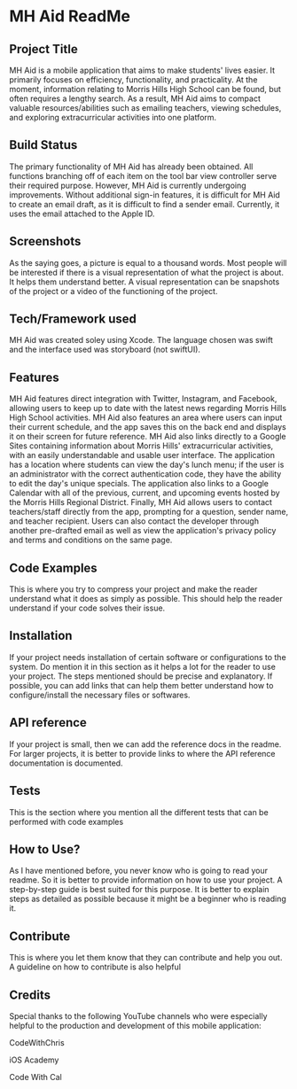 # MH Aid ReadMe

## Project Title
MH Aid is a mobile application that aims to make students' lives easier. It primarily focuses on efficiency, functionality, and practicality. At the moment, information relating to Morris Hills High School can be found, but often requires a lengthy search. As a result, MH Aid aims to compact valuable resources/abilities such as emailing teachers, viewing schedules, and exploring extracurricular activities into one platform.

## Build Status
The primary functionality of MH Aid has already been obtained. All functions branching off of each item on the tool bar view controller serve their required purpose. However, MH Aid is currently undergoing improvements. Without additional sign-in features, it is difficult for MH Aid to create an email draft, as it is difficult to find a sender email. Currently, it uses the email attached to the Apple ID.

## Screenshots
As the saying goes, a picture is equal to a thousand words. Most people will be interested if there is a visual representation of what the project is about. It helps them understand better. A visual representation can be snapshots of the project or a video of the functioning of the project.

## Tech/Framework used
MH Aid was created soley using Xcode. The language chosen was swift and the interface used was storyboard (not swiftUI).

## Features
MH Aid features direct integration with Twitter, Instagram, and Facebook, allowing users to keep up to date with the latest news regarding Morris Hills High School activities. MH Aid also features an area where users can input their current schedule, and the app saves this on the back end and displays it on their screen for future reference. MH Aid also links directly to a Google Sites containing information about Morris Hills' extracurricular activities, with an easily understandable and usable user interface. The application has a location where students can view the day's lunch menu; if the user is an administrator with the correct authentication code, they have the ability to edit the day's unique specials. The application also links to a Google Calendar with all of the previous, current, and upcoming events hosted by the Morris Hills Regional District. Finally, MH Aid allows users to contact teachers/staff directly from the app, prompting for a question, sender name, and teacher recipient. Users can also contact the developer through another pre-drafted email as well as view the application's privacy policy and terms and conditions on the same page.

## Code Examples
This is where you try to compress your project and make the reader understand what it does as simply as possible. This should help the reader understand if your code solves their issue.

## Installation
If your project needs installation of certain software or configurations to the system. Do mention it in this section as it helps a lot for the reader to use your project. The steps mentioned should be precise and explanatory.  If possible, you can add links that can help them better understand how to configure/install the necessary files or softwares.

## API reference
If your project is small, then we can add the reference docs in the readme. For larger projects, it is better to provide links to where the API reference documentation is documented.

## Tests
This is the section where you mention all the different tests that can be performed with code examples

## How to Use?
As I have mentioned before, you never know who is going to read your readme. So it is better to provide information on how to use your project. A step-by-step guide is best suited for this purpose. It is better to explain steps as detailed as possible because it might be a beginner who is reading it.

## Contribute
This is where you let them know that they can contribute and help you out. A guideline on how to contribute is also helpful

## Credits
Special thanks to the following YouTube channels who were especially helpful to the production and development of this mobile application:

CodeWithChris

iOS Academy

Code With Cal
